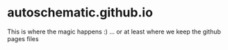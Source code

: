 # autoschematic.github.io
This is where the magic happens :)  ... or at least where we keep the github pages files
